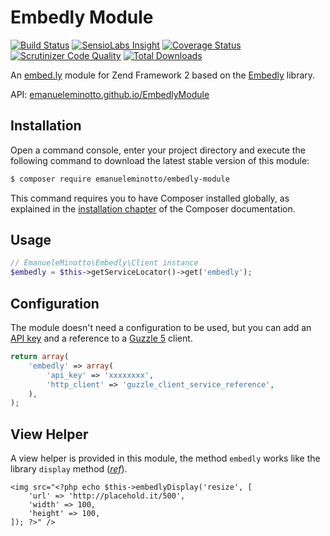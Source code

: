 Embedly Module
==============

[![Build Status](https://img.shields.io/travis/EmanueleMinotto/EmbedlyModule.svg?style=flat)](https://travis-ci.org/EmanueleMinotto/EmbedlyModule)
[![SensioLabs Insight](https://img.shields.io/sensiolabs/i/a0be99b7-f9fc-4744-ab19-cdc0c6aa9f26.svg?style=flat)](https://insight.sensiolabs.com/projects/a0be99b7-f9fc-4744-ab19-cdc0c6aa9f26)
[![Coverage Status](https://img.shields.io/coveralls/EmanueleMinotto/EmbedlyModule.svg?style=flat)](https://coveralls.io/r/EmanueleMinotto/EmbedlyModule)
[![Scrutinizer Code Quality](https://img.shields.io/scrutinizer/g/EmanueleMinotto/EmbedlyModule.svg?style=flat)](https://scrutinizer-ci.com/g/EmanueleMinotto/EmbedlyModule/)
[![Total Downloads](https://img.shields.io/packagist/dt/emanueleminotto/embedly-module.svg?style=flat)](https://packagist.org/packages/emanueleminotto/embedly-module)

An [embed.ly](http://embed.ly) module for Zend Framework 2 based on the [Embedly](https://github.com/EmanueleMinotto/Embedly) library.

API: [emanueleminotto.github.io/EmbedlyModule](http://emanueleminotto.github.io/EmbedlyModule/)

Installation
------------

Open a command console, enter your project directory and execute the
following command to download the latest stable version of this module:

```bash
$ composer require emanueleminotto/embedly-module
```

This command requires you to have Composer installed globally, as explained
in the [installation chapter](https://getcomposer.org/doc/00-intro.md)
of the Composer documentation.

Usage
-----

```php
// EmanueleMinotto\Embedly\Client instance
$embedly = $this->getServiceLocator()->get('embedly');
```

Configuration
-------------

The module doesn't need a configuration to be used, but you can add an [API key](http://embed.ly/docs/api/authentication) and
a reference to a [Guzzle 5](http://docs.guzzlephp.org/en/latest/) client.

```php
return array(
    'embedly' => array(
        'api_key' => 'xxxxxxxx',
        'http_client' => 'guzzle_client_service_reference',
    ),
);
```

View Helper
-----------

A view helper is provided in this module, the method `embedly` works like the library `display` method (*[ref](https://github.com/EmanueleMinotto/Embedly#display)*).

```html+php
<img src="<?php echo $this->embedlyDisplay('resize', [
    'url' => 'http://placehold.it/500',
    'width' => 100,
    'height' => 100,
]); ?>" />
```
